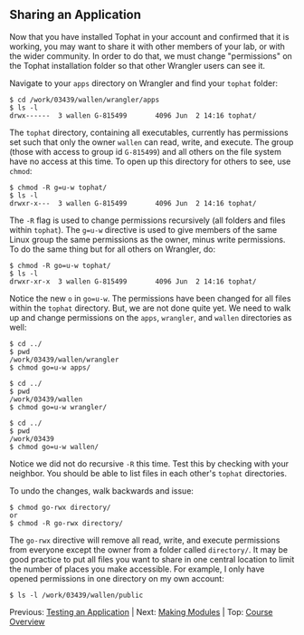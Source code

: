 ## Sharing an Application

Now that you have installed Tophat in your account and confirmed that it is working, you may want to share it with other members of your lab, or with the wider community. In order to do that, we must change "permissions" on the Tophat installation folder so that other Wrangler users can see it.

Navigate to your `apps` directory on Wrangler and find your `tophat` folder:
```
$ cd /work/03439/wallen/wrangler/apps
$ ls -l
drwx------  3 wallen G-815499       4096 Jun  2 14:16 tophat/
```

The `tophat` directory, containing all executables, currently has permissions set such that only the owner `wallen` can read, write, and execute. The group (those with access to group id `G-815499`) and all others on the file system have no access at this time. To open up this directory for others to see, use `chmod`:
```
$ chmod -R g=u-w tophat/
$ ls -l
drwxr-x---  3 wallen G-815499       4096 Jun  2 14:16 tophat/
```

The `-R` flag is used to change permissions recursively (all folders and files within `tophat`). The `g=u-w` directive is used to give members of the same Linux group the same permissions as the owner, minus write permissions. To do the same thing but for all others on Wrangler, do:
```
$ chmod -R go=u-w tophat/
$ ls -l
drwxr-xr-x  3 wallen G-815499       4096 Jun  2 14:16 tophat/
```

Notice the new `o` in `go=u-w`. The permissions have been changed for all files within the `tophat` directory. But, we are not done quite yet. We need to walk up and change permissions on the `apps`, `wrangler`, and `wallen` directories as well:
```
$ cd ../
$ pwd
/work/03439/wallen/wrangler
$ chmod go=u-w apps/
 
$ cd ../
$ pwd
/work/03439/wallen
$ chmod go=u-w wrangler/
 
$ cd ../
$ pwd
/work/03439
$ chmod go=u-w wallen/
```

Notice we did not do recursive `-R` this time. Test this by checking with your neighbor. You should be able to list files in each other's `tophat` directories.

To undo the changes, walk backwards and issue:
```
$ chmod go-rwx directory/
or
$ chmod -R go-rwx directory/
```

The `go-rwx` directive will remove all read, write, and execute permissions from everyone except the owner from a folder called `directory/`. It may be good practice to put all files you want to share in one central location to limit the number of places you make accessible. For example, I only have opened permissions in one directory on my own account:
```
$ ls -l /work/03439/wallen/public
```

Previous: [Testing an Application](hpc_software_environment_04.md) | Next: [Making Modules](hpc_software_environment_07.md) | Top: [Course Overview](../../index.md)

